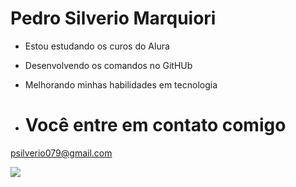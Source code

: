 # Pedro Silverio Marquiori

- Estou estudando os curos do Alura
- Desenvolvendo os comandos no GitHUb
- Melhorando minhas habilidades em tecnologia

- # Você entre em contato comigo

psilverio079@gmail.com

![](https://media1.tenor.com/m/ZARBViZffU4AAAAd/hd-smirk.gif)
